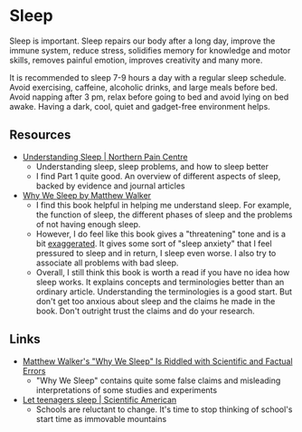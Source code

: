 # Sleep

Sleep is important. Sleep repairs our body after a long day, improve the immune
system, reduce stress, solidifies memory for knowledge and motor skills, removes
painful emotion, improves creativity and many more.

It is recommended to sleep 7-9 hours a day with a regular sleep schedule. Avoid
exercising, caffeine, alcoholic drinks, and large meals before bed. Avoid
napping after 3 pm, relax before going to bed and avoid lying on bed awake.
Having a dark, cool, quiet and gadget-free environment helps.

## Resources

- [Understanding Sleep | Northern Pain Centre](https://www.northernpaincentre.com.au/wellness/chronic-pain-sleep/)
  - Understanding sleep, sleep problems, and how to sleep better
  - I find Part 1 quite good. An overview of different aspects of sleep, backed
    by evidence and journal articles
- [Why We Sleep by Matthew Walker](https://www.goodreads.com/book/show/34466963-why-we-sleep)
  - I find this book helpful in helping me understand sleep. For example, the
    function of sleep, the different phases of sleep and the problems of not
    having enough sleep.
  - However, I do feel like this book gives a "threatening" tone and is a bit
    [exaggerated](https://guzey.com/books/why-we-sleep/). It gives some sort of
    "sleep anxiety" that I feel pressured to sleep and in return, I sleep even
    worse. I also try to associate all problems with bad sleep.
  - Overall, I still think this book is worth a read if you have no idea how
    sleep works. It explains concepts and terminologies better than an ordinary
    article. Understanding the terminologies is a good start. But don't get too
    anxious about sleep and the claims he made in the book. Don't outright trust
    the claims and do your research.

## Links

- [Matthew Walker's "Why We Sleep" Is Riddled with Scientific and Factual Errors](https://guzey.com/books/why-we-sleep/)
  - "Why We Sleep" contains quite some false claims and misleading
    interpretations of some studies and experiments
- [Let teenagers sleep | Scientific American](https://www.scientificamerican.com/article/let-teenagers-sleep/)
  - Schools are reluctant to change. It's time to stop thinking of school's
    start time as immovable mountains
